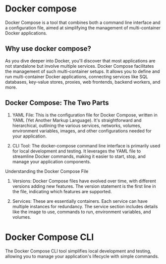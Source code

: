 # Docker compose

Docker Compose is a tool that combines both a command line interface and a configuration file, aimed at simplifying the management of multi-container Docker applications. 

## Why use docker compose?
As you dive deeper into Docker, you'll discover that most applications are not standalone but involve multiple services. Docker Compose facilitates the management of such multi-container setups. It allows you to define and run multi-container Docker applications, connecting services like SQL databases, key-value stores, proxies, web frontends, backend workers, and more.


## Docker Compose: The Two Parts
1. YAML File: This is the configuration file for Docker Compose, written in YAML (Yet Another Markup Language). It's straightforward and hierarchical, outlining the various services, networks, volumes, environment variables, images, and other configurations needed for your application.

2. CLI Tool: The docker-compose command line interface is primarily used for local development and testing. It leverages the YAML file to streamline Docker commands, making it easier to start, stop, and manage your application components.

Understanding the Docker Compose File
1. Versions: Docker Compose files have evolved over time, with different versions adding new features. The version statement is the first line in the file, indicating which features are supported.

2. Services: These are essentially containers. Each service can have multiple instances for redundancy. The service section includes details like the image to use, commands to run, environment variables, and volumes.

# Docker Compose CLI
The Docker Compose CLI tool simplifies local development and testing, allowing you to manage your application's lifecycle with simple commands.